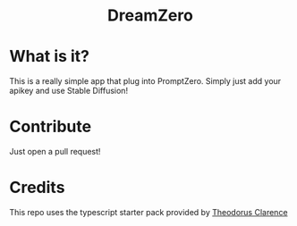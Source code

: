 <div align="center">
  <h1>DreamZero</h1>

</div>

# What is it?

This is a really simple app that plug into PromptZero. Simply just add your apikey and use Stable Diffusion!

# Contribute

Just open a pull request!

# Credits

This repo uses the typescript starter pack provided by <a href="https://theodorusclarence.com">Theodorus Clarence
